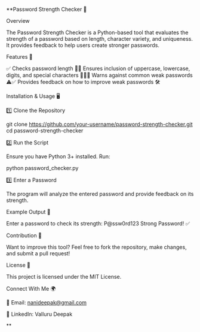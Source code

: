 **Password Strength Checker 🔐

Overview

The Password Strength Checker is a Python-based tool that evaluates the strength of a password based on length, character variety, and uniqueness. It provides feedback to help users create stronger passwords.

Features 🚀

✅ Checks password length 📏✅ Ensures inclusion of uppercase, lowercase, digits, and special characters 🔡🔢✅ Warns against common weak passwords ⚠️✅ Provides feedback on how to improve weak passwords 🛠️

Installation & Usage 🖥️

1️⃣ Clone the Repository

 git clone https://github.com/your-username/password-strength-checker.git
 cd password-strength-checker

2️⃣ Run the Script

Ensure you have Python 3+ installed. Run:

python password_checker.py

3️⃣ Enter a Password

The program will analyze the entered password and provide feedback on its strength.

Example Output 🎯

Enter a password to check its strength: P@ssw0rd123
Strong Password! ✅

Contribution 🤝

Want to improve this tool? Feel free to fork the repository, make changes, and submit a pull request!

License 📜

This project is licensed under the MIT License.

Connect With Me 🌍

📧 Email: nanideepak@gmail.com

💼 LinkedIn: Valluru Deepak

**
